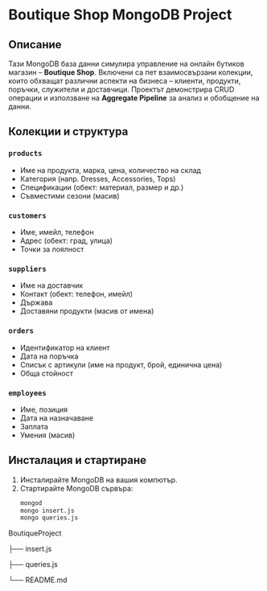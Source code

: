 # Boutique Shop MongoDB Project

## Описание

Тази MongoDB база данни симулира управление на онлайн бутиков магазин – **Boutique Shop**. Включени са пет взаимосвързани колекции, които обхващат различни аспекти на бизнеса – клиенти, продукти, поръчки, служители и доставчици. Проектът демонстрира CRUD операции и използване на **Aggregate Pipeline** за анализ и обобщение на данни.

## Колекции и структура

### `products`
- Име на продукта, марка, цена, количество на склад
- Категория (напр. Dresses, Accessories, Tops)
- Спецификации (обект: материал, размер и др.)
- Съвместими сезони (масив)

### `customers`
- Име, имейл, телефон
- Адрес (обект: град, улица)
- Точки за лоялност

### `suppliers`
- Име на доставчик
- Контакт (обект: телефон, имейл)
- Държава
- Доставяни продукти (масив от имена)

### `orders`
- Идентификатор на клиент
- Дата на поръчка
- Списък с артикули (име на продукт, брой, единична цена)
- Обща стойност

### `employees`
- Име, позиция
- Дата на назначаване
- Заплата
- Умения (масив)

## Инсталация и стартиране

1. Инсталирайте MongoDB на вашия компютър.
2. Стартирайте MongoDB сървъра:
    ```bash
    mongod
    mongo insert.js
    mongo queries.js

BoutiqueProject

├── insert.js     

├── queries.js   

└── README.md       

